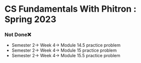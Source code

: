 # CS Fundamentals With Phitron : Spring 2023

### Not Done❌
- Semester 2-> Week 4-> Module 14.5 practice problem
- Semester 2-> Week 4-> Module 15 practice problem
- Semester 2-> Week 4-> Module 15.5 practice problem